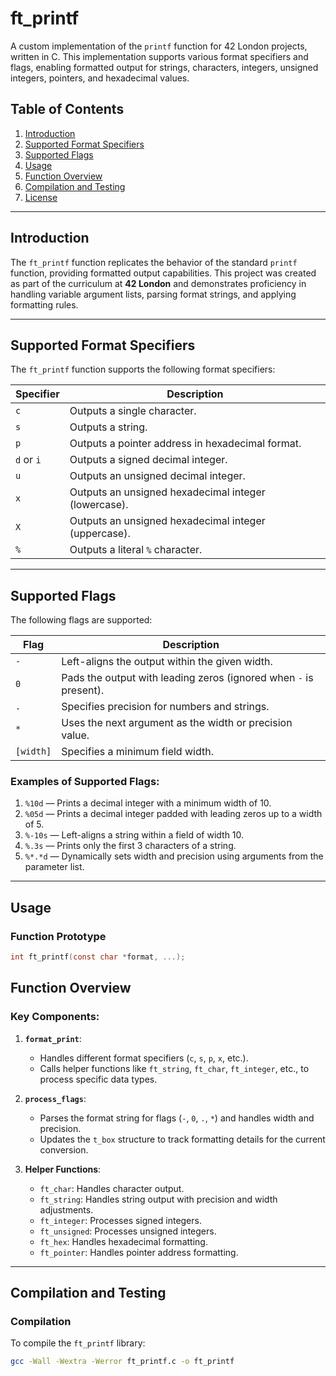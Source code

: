 # ft_printf

A custom implementation of the `printf` function for 42 London projects, written in C. This implementation supports various format specifiers and flags, enabling formatted output for strings, characters, integers, unsigned integers, pointers, and hexadecimal values.

## Table of Contents
1. [Introduction](#introduction)
2. [Supported Format Specifiers](#supported-format-specifiers)
3. [Supported Flags](#supported-flags)
4. [Usage](#usage)
5. [Function Overview](#function-overview)
6. [Compilation and Testing](#compilation-and-testing)
7. [License](#license)

---

## Introduction
The `ft_printf` function replicates the behavior of the standard `printf` function, providing formatted output capabilities. This project was created as part of the curriculum at **42 London** and demonstrates proficiency in handling variable argument lists, parsing format strings, and applying formatting rules.

---

## Supported Format Specifiers

The `ft_printf` function supports the following format specifiers:

| Specifier | Description |
|-----------|-------------|
| `c`       | Outputs a single character. |
| `s`       | Outputs a string. |
| `p`       | Outputs a pointer address in hexadecimal format. |
| `d` or `i`| Outputs a signed decimal integer. |
| `u`       | Outputs an unsigned decimal integer. |
| `x`       | Outputs an unsigned hexadecimal integer (lowercase). |
| `X`       | Outputs an unsigned hexadecimal integer (uppercase). |
| `%`       | Outputs a literal `%` character. |

---

## Supported Flags

The following flags are supported:

| Flag       | Description |
|------------|-------------|
| `-`        | Left-aligns the output within the given width. |
| `0`        | Pads the output with leading zeros (ignored when `-` is present). |
| `.`        | Specifies precision for numbers and strings. |
| `*`        | Uses the next argument as the width or precision value. |
| `[width]`  | Specifies a minimum field width. |

### Examples of Supported Flags:
1. `%10d` — Prints a decimal integer with a minimum width of 10.
2. `%05d` — Prints a decimal integer padded with leading zeros up to a width of 5.
3. `%-10s` — Left-aligns a string within a field of width 10.
4. `%.3s` — Prints only the first 3 characters of a string.
5. `%*.*d` — Dynamically sets width and precision using arguments from the parameter list.

---

## Usage

### Function Prototype
```c
int ft_printf(const char *format, ...);
```

## Function Overview

### Key Components:
1. **`format_print`**:
   - Handles different format specifiers (`c`, `s`, `p`, `x`, etc.).
   - Calls helper functions like `ft_string`, `ft_char`, `ft_integer`, etc., to process specific data types.

2. **`process_flags`**:
   - Parses the format string for flags (`-`, `0`, `.`, `*`) and handles width and precision.
   - Updates the `t_box` structure to track formatting details for the current conversion.

3. **Helper Functions**:
   - `ft_char`: Handles character output.
   - `ft_string`: Handles string output with precision and width adjustments.
   - `ft_integer`: Processes signed integers.
   - `ft_unsigned`: Processes unsigned integers.
   - `ft_hex`: Handles hexadecimal formatting.
   - `ft_pointer`: Handles pointer address formatting.

---

## Compilation and Testing

### Compilation
To compile the `ft_printf` library:
```bash
gcc -Wall -Wextra -Werror ft_printf.c -o ft_printf
